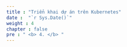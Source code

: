 ```yaml
---
title : "Triển khai dự án trên Kubernetes"
date :  "`r Sys.Date()`" 
weight : 4 
chapter : false
pre : " <b> 4. </b> "
---
```


